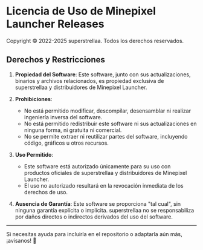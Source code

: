 # Licencia de Uso de Minepixel Launcher Releases

Copyright © 2022-2025 superstrellaa. Todos los derechos reservados.

## Derechos y Restricciones
1. **Propiedad del Software**:
   Este software, junto con sus actualizaciones, binarios y archivos relacionados, es propiedad exclusiva de superstrellaa y distribuidores de Minepixel Launcher.

2. **Prohibiciones**:
   - No está permitido modificar, descompilar, desensamblar ni realizar ingeniería inversa del software.
   - No está permitido redistribuir este software ni sus actualizaciones en ninguna forma, ni gratuita ni comercial.
   - No se permite extraer ni reutilizar partes del software, incluyendo código, gráficos u otros recursos.

3. **Uso Permitido**:
   - Este software está autorizado únicamente para su uso con productos oficiales de superstrellaa y distribuidores de Minepixel Launcher.
   - El uso no autorizado resultará en la revocación inmediata de los derechos de uso.

4. **Ausencia de Garantía**:
   Este software se proporciona "tal cual", sin ninguna garantía explícita o implícita. superstrellaa no se responsabiliza por daños directos o indirectos derivados del uso del software.

---

Si necesitas ayuda para incluirla en el repositorio o adaptarla aún más, ¡avísanos! 🚀
